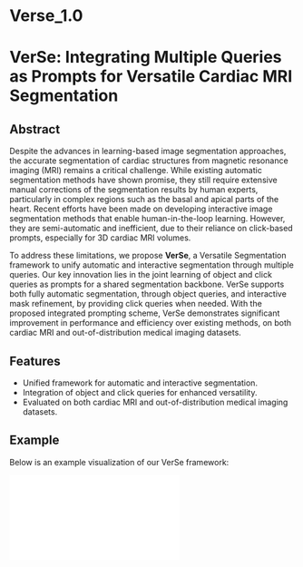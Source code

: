 # Verse_1.0

# VerSe: Integrating Multiple Queries as Prompts for Versatile Cardiac MRI Segmentation

## Abstract
Despite the advances in learning-based image segmentation approaches, the accurate segmentation of cardiac structures from magnetic resonance imaging (MRI) remains a critical challenge. While existing automatic segmentation methods have shown promise, they still require extensive manual corrections of the segmentation results by human experts, particularly in complex regions such as the basal and apical parts of the heart. Recent efforts have been made on developing interactive image segmentation methods that enable human-in-the-loop learning. However, they are semi-automatic and inefficient, due to their reliance on click-based prompts, especially for 3D cardiac MRI volumes.

To address these limitations, we propose **VerSe**, a Versatile Segmentation framework to unify automatic and interactive segmentation through multiple queries. Our key innovation lies in the joint learning of object and click queries as prompts for a shared segmentation backbone. VerSe supports both fully automatic segmentation, through object queries, and interactive mask refinement, by providing click queries when needed. With the proposed integrated prompting scheme, VerSe demonstrates significant improvement in performance and efficiency over existing methods, on both cardiac MRI and out-of-distribution medical imaging datasets.

## Features
- Unified framework for automatic and interactive segmentation.
- Integration of object and click queries for enhanced versatility.
- Evaluated on both cardiac MRI and out-of-distribution medical imaging datasets.

## Example
Below is an example visualization of our VerSe framework:

![VerSe Framework](./assets/verse_framework.pdf)
